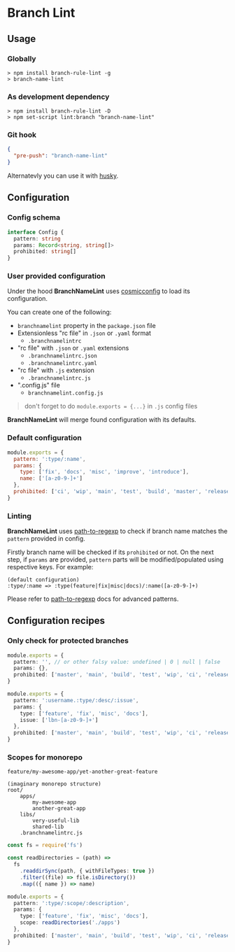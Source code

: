 <!-- markdownlint-disable -->

# **<div>Branch Lint</div>**

<!-- markdownlint-enable -->

## Usage

### Globally

```shell
> npm install branch-rule-lint -g
> branch-name-lint
```

### As development dependency

```shell
> npm install branch-rule-lint -D
> npm set-script lint:branch "branch-name-lint"
```

### Git hook

```json
{
  "pre-push": "branch-name-lint"
}
```

Alternatevly you can use it with [husky](https://www.npmjs.com/package/husky).

## Configuration

### Config schema

```typescript
interface Config {
  pattern: string
  params: Record<string, string[]>
  prohibited: string[]
}
```

### User provided configuration

Under the hood **BranchNameLint** uses [cosmicconfig](https://www.npmjs.com/package/cosmiconfig)
to load its configuration.

You can create one of the following:

- `branchnamelint` property in the `package.json` file
- Extensionless "rc file" in `.json` or `.yaml` format
  - `.branchnamelintrc`
- "rc file" with `.json` or `.yaml` extensions
  - `.branchnamelintrc.json`
  - `.branchnamelintrc.yaml`
- "rc file" with `.js` extension
  - `.branchnamelintrc.js`
- ".config.js" file
  - `branchnamelint.config.js`

> don't forget to do `module.exports = {...}` in `.js` config files

**BranchNameLint** will merge found configuration with its defaults.

### Default configuration

```javascript
module.exports = {
  pattern: ':type/:name',
  params: {
    type: ['fix', 'docs', 'misc', 'improve', 'introduce'],
    name: ['[a-z0-9-]+']
  },
  prohibited: ['ci', 'wip', 'main', 'test', 'build', 'master', 'release']
}
```

### Linting

**BranchNameLint** uses [path-to-regexp](https://www.npmjs.com/package/path-to-regexp)
to check if branch name matches the `pattern` provided in config.

Firstly branch name will be checked if its `prohibited` or not. On the next step,
if `params` are provided, `pattern` parts will be modified/populated using
respective keys. For example:

```text
(default configuration)
:type/:name => :type(feature|fix|misc|docs)/:name([a-z0-9-]+)
```

Please refer to [path-to-regexp](https://www.npmjs.com/package/path-to-regexp)
docs for advanced patterns.

## Configuration recipes

### Only check for protected branches

```typescript
module.exports = {
  pattern: '', // or other falsy value: undefined | 0 | null | false
  params: {},
  prohibited: ['master', 'main', 'build', 'test', 'wip', 'ci', 'release']
}
```

```typescript
module.exports = {
  pattern: ':username.:type/:desc/:issue',
  params: {
    type: ['feature', 'fix', 'misc', 'docs'],
    issue: ['lbn-[a-z0-9-]+']
  },
  prohibited: ['master', 'main', 'build', 'test', 'wip', 'ci', 'release']
}
```

### Scopes for monorepo

`feature/my-awesome-app/yet-another-great-feature`

```text
(imaginary monorepo structure)
root/
    apps/
        my-awesome-app
        another-great-app
    libs/
        very-useful-lib
        shared-lib
    .branchnamelintrc.js
```

```typescript
const fs = require('fs')

const readDirectories = (path) =>
  fs
    .readdirSync(path, { withFileTypes: true })
    .filter((file) => file.isDirectory())
    .map(({ name }) => name)

module.exports = {
  pattern: ':type/:scope/:description',
  params: {
    type: ['feature', 'fix', 'misc', 'docs'],
    scope: readDirectories('./apps')
  },
  prohibited: ['master', 'main', 'build', 'test', 'wip', 'ci', 'release']
}
```
